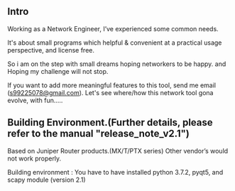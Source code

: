 ## Intro

 Working as a Network Engineer, I’ve experienced some common needs.

 It's about small programs which helpful & convenient at a practical usage perspective, and license free.

 So i am on the step with small dreams hoping networkers to be happy.
 and
 Hoping my challenge will not stop.

 If you want to add more meaningful features to this tool, send me email (s99225078@gmail.com).
 Let's see where/how this network tool gona evolve, with fun.....



## Building Environment.(Further details, please refer to the manual "release_note_v2.1")

 Based on Juniper Router products.(MX/T/PTX series) Other vendor’s would not work properly.
 
 Building environment : You have to have installed python 3.7.2, pyqt5, and scapy module (version 2.1)

